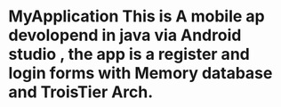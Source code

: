 # MyApplication This is A mobile ap devolopend in java via Android studio , the app is a register and login forms with Memory database and TroisTier Arch.
